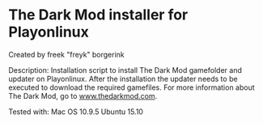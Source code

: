 # The Dark Mod installer for Playonlinux
Created by freek "freyk" borgerink

Description:
Installation script to install The Dark Mod gamefolder and updater on Playonlinux.
After the installation the updater needs to be executed to download the required gamefiles.
For more information about The Dark Mod, go to www.thedarkmod.com.


Tested with:
Mac OS 10.9.5
Ubuntu 15.10



